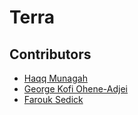 # Terra

## Contributors
- [Haqq Munagah](github.com/mnhaqq)
- [George Kofi Ohene-Adjei](github.com/georgeey123)
- [Farouk Sedick](github.com/sedfarouk)
